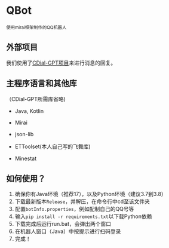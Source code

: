 # QBot

<small>使用mirai框架制作的QQ机器人</small>

## 外部项目

我们使用了[CDial-GPT项目](https://github.com/thu-coai/CDial-GPT)来进行消息的回复。

## 主程序语言和其他库

（CDial-GPT所需库省略)

* Java, Kotlin

* Mirai
* json-lib
* ETToolset(本人自己写的飞舞库)
* Minestat

## 如何使用？

1. 确保你有Java环境（推荐17），以及Python环境（建议3.7到3.8）
2. 下载最新版本`Release`，并解压，在命令行中cd至该文件夹
3. 配置`botInfo.properties`，例如配制自己的QQ号等
4. 输入`pip install -r requirements.txt`以下载Python依赖
5. 下载完成后运行run.bat，会弹出两个窗口
6. 在机器人窗口（Java）中按提示进行扫码登录
7. 完成！